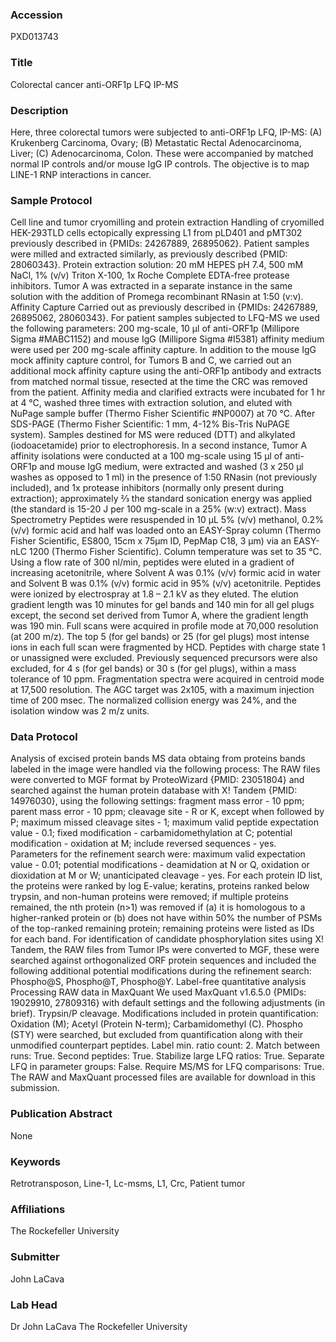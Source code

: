 ### Accession
PXD013743

### Title
Colorectal cancer anti-ORF1p LFQ IP-MS

### Description
Here, three colorectal tumors were subjected to anti-ORF1p LFQ, IP-MS: (A) Krukenberg Carcinoma, Ovary; (B) Metastatic Rectal Adenocarcinoma, Liver; (C) Adenocarcinoma, Colon. These were accompanied by matched normal IP controls and/or mouse IgG IP controls. The objective is to map LINE-1 RNP interactions in cancer.

### Sample Protocol
Cell line and tumor cryomilling and protein extraction Handling of cryomilled HEK-293TLD cells ectopically expressing L1 from pLD401 and pMT302 previously described in {PMIDs: 24267889, 26895062}. Patient samples were milled and extracted similarly, as previously described {PMID: 28060343}. Protein extraction solution: 20 mM HEPES pH 7.4, 500 mM NaCl, 1% (v/v) Triton X-100, 1x Roche Complete EDTA-free protease inhibitors. Tumor A was extracted in a separate instance in the same solution with the addition of Promega recombinant RNasin at 1:50 (v:v).  Affinity Capture Carried out as previously described in {PMIDs: 24267889, 26895062, 28060343}. For patient samples subjected to LFQ-MS we used the following parameters: 200 mg-scale, 10 µl of anti-ORF1p (Millipore Sigma #MABC1152) and mouse IgG (Millipore Sigma #I5381) affinity medium were used per 200 mg-scale affinity capture. In addition to the mouse IgG mock affinity capture control, for Tumors B and C, we carried out an additional mock affinity capture using the anti-ORF1p antibody and extracts from matched normal tissue, resected at the time the CRC was removed from the patient. Affinity media and clarified extracts were incubated for 1 hr at 4 °C, washed three times with extraction solution, and eluted with NuPage sample buffer (Thermo Fisher Scientific #NP0007) at 70 °C. After SDS-PAGE  (Thermo Fisher Scientific: 1 mm, 4-12% Bis-Tris NuPAGE system). Samples destined for MS were reduced (DTT) and alkylated (iodoacetamide) prior to electrophoresis. In a second instance, Tumor A affinity isolations were conducted at a 100 mg-scale using 15 µl of anti-ORF1p and mouse IgG medium, were extracted and washed (3 x 250 µl washes as opposed to 1 ml)  in the presence of 1:50 RNasin (not previously included), and 1x protease inhibitors (normally only present during extraction); approximately ⅔ the standard sonication energy was applied (the standard is 15-20 J per 100 mg-scale in a 25% (w:v) extract).  Mass Spectrometry Peptides were resuspended in 10 µL 5% (v/v) methanol, 0.2% (v/v) formic acid and half was loaded onto an EASY-Spray column (Thermo Fisher Scientific, ES800, 15cm x 75µm ID, PepMap C18, 3 µm) via an EASY-nLC 1200 (Thermo Fisher Scientific). Column temperature was set to 35 °C. Using a flow rate of 300 nl/min, peptides were eluted in a gradient of increasing acetonitrile, where Solvent A was 0.1% (v/v) formic acid in water and Solvent B was 0.1% (v/v) formic acid in 95% (v/v) acetonitrile. Peptides were ionized by electrospray at 1.8 – 2.1 kV as they eluted. The elution gradient length was 10 minutes for gel bands and 140 min for all gel plugs except, the second set derived from Tumor A, where the gradient length was 190 min. Full scans were acquired in profile mode at 70,000 resolution (at 200 m/z). The top 5 (for gel bands) or 25 (for gel plugs) most intense ions in each full scan were fragmented by HCD. Peptides with charge state 1 or unassigned were excluded. Previously sequenced precursors were also excluded, for 4 s (for gel bands) or 30 s (for gel plugs), within a mass tolerance of 10 ppm. Fragmentation spectra were acquired in centroid mode at 17,500 resolution. The AGC target was 2x105, with a maximum injection time of 200 msec. The normalized collision energy was 24%, and the isolation window was 2 m/z units.

### Data Protocol
Analysis of excised protein bands MS data obtaing from proteins bands labeled in the image were handled via the following process: The RAW files were converted to MGF format by ProteoWizard {PMID: 23051804} and searched against the human protein database with X! Tandem {PMID: 14976030}, using the following settings: fragment mass error - 10 ppm; parent mass error - 10 ppm; cleavage site - R or K, except when followed by P; maximum missed cleavage sites - 1; maximum valid peptide expectation value - 0.1; fixed modification - carbamidomethylation at C; potential modification - oxidation at M; include reversed sequences - yes. Parameters for the refinement search were: maximum valid expectation value - 0.01; potential modifications - deamidation at N or Q, oxidation or dioxidation at M or W; unanticipated cleavage - yes. For each protein ID list, the proteins were ranked by log E-value; keratins, proteins ranked below trypsin, and non-human proteins were removed; if multiple proteins remained, the nth protein (n>1) was removed if (a) it is homologous to a higher-ranked protein or (b) does not have within 50% the number of PSMs of the top-ranked remaining protein; remaining proteins were listed as IDs for each band. For identification of candidate phosphorylation sites using X! Tandem, the RAW files from Tumor IPs were converted to MGF, these were searched against orthogonalized ORF protein sequences and included the following additional potential modifications during the refinement search: Phospho@S, Phospho@T, Phospho@Y. Label-free quantitative analysis Processing RAW data in MaxQuant We used MaxQuant v1.6.5.0 {PMIDs: 19029910, 27809316} with default settings and the following adjustments (in brief). Trypsin/P cleavage. Modifications included in protein quantification: Oxidation (M); Acetyl (Protein N-term); Carbamidomethyl (C). Phospho (STY) were searched, but excluded from quantification along with their unmodified counterpart peptides. Label min. ratio count: 2. Match between runs: True. Second peptides: True. Stabilize large LFQ ratios: True. Separate LFQ in parameter groups: False. Require MS/MS for LFQ comparisons: True. The RAW and MaxQuant processed files are available for download in this submission.

### Publication Abstract
None

### Keywords
Retrotransposon, Line-1, Lc-msms, L1, Crc, Patient tumor

### Affiliations
The Rockefeller University

### Submitter
John LaCava

### Lab Head
Dr John LaCava
The Rockefeller University


